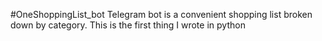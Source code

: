 #OneShoppingList_bot
Telegram bot is a convenient shopping list broken down by category. This is the first thing I wrote in python